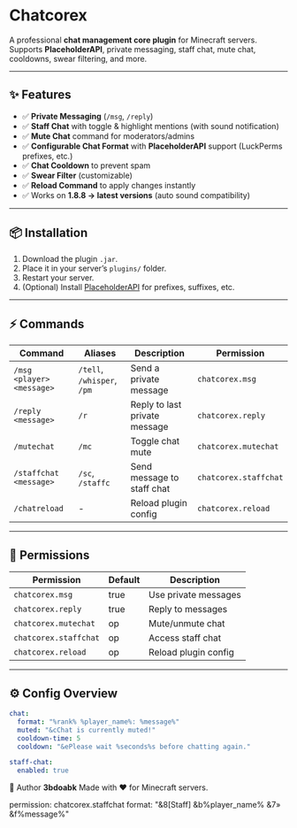# Chatcorex

A professional **chat management core plugin** for Minecraft servers.  
Supports **PlaceholderAPI**, private messaging, staff chat, mute chat, cooldowns, swear filtering, and more.  

---

## ✨ Features
- ✅ **Private Messaging** (`/msg`, `/reply`)  
- ✅ **Staff Chat** with toggle & highlight mentions (with sound notification)  
- ✅ **Mute Chat** command for moderators/admins  
- ✅ **Configurable Chat Format** with **PlaceholderAPI** support (LuckPerms prefixes, etc.)  
- ✅ **Chat Cooldown** to prevent spam  
- ✅ **Swear Filter** (customizable)  
- ✅ **Reload Command** to apply changes instantly  
- ✅ Works on **1.8.8 → latest versions** (auto sound compatibility)  

---

## 📦 Installation
1. Download the plugin `.jar`.  
2. Place it in your server’s `plugins/` folder.  
3. Restart your server.  
4. (Optional) Install [PlaceholderAPI](https://www.spigotmc.org/resources/placeholderapi.6245/) for prefixes, suffixes, etc.  

---

## ⚡ Commands
| Command | Aliases | Description | Permission |
|---------|---------|-------------|------------|
| `/msg <player> <message>` | `/tell`, `/whisper`, `/pm` | Send a private message | `chatcorex.msg` |
| `/reply <message>` | `/r` | Reply to last private message | `chatcorex.reply` |
| `/mutechat` | `/mc` | Toggle chat mute | `chatcorex.mutechat` |
| `/staffchat <message>` | `/sc`, `/staffc` | Send message to staff chat | `chatcorex.staffchat` |
| `/chatreload` | - | Reload plugin config | `chatcorex.reload` |

---

## 🔑 Permissions
| Permission | Default | Description |
|------------|---------|-------------|
| `chatcorex.msg` | true | Use private messages |
| `chatcorex.reply` | true | Reply to messages |
| `chatcorex.mutechat` | op | Mute/unmute chat |
| `chatcorex.staffchat` | op | Access staff chat |
| `chatcorex.reload` | op | Reload plugin config |

---

## ⚙️ Config Overview
```yaml
chat:
  format: "%rank% %player_name%: %message%"
  muted: "&cChat is currently muted!"
  cooldown-time: 5
  cooldown: "&ePlease wait %seconds%s before chatting again."

staff-chat:
  enabled: true
```

👤 Author
**3bdoabk**
Made with ❤️ for Minecraft servers.
 
  permission: chatcorex.staffchat
  format: "&8[Staff] &b%player_name% &7» &f%message%"
